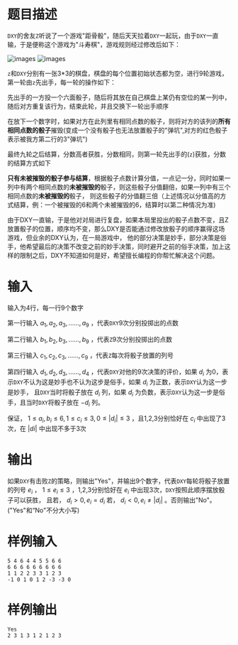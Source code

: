 # 题目描述

`DXY`的舍友`Z`听说了一个游戏"距骨骰"，随后天天拉着`DXY`一起玩，由于`DXY`一直输，于是便称这个游戏为"斗寿棋"，游戏规则经过修改后如下：

![images](https://github.com/gaucher21/Picture-Library/blob/main/Pictures%20for%20Problem%20Solving/Problem%20Solving%20I%20(5)%20B%201.png)
![images](https://github.com/gaucher21/Picture-Library/blob/main/Pictures%20for%20Problem%20Solving/Problem%20Solving%20I%20(5)%20B%202.png)

`z`和`DXY`分别有一张3*3的棋盘，棋盘的每个位置初始状态都为空，进行9轮游戏，第一轮由`z`先出手，每一轮的操作如下：


先出手的一方投一个六面骰子，随后将其放在自己棋盘上某仍有空位的某一列中，随后对方重复该行为，结束此轮，并且交换下一轮出手顺序


在放下一个数字时，如果对方在此列里有相同点数的骰子，则将对方的该列的**所有相同点数的骰子**摧毁(变成一个没有骰子也无法放置骰子的"弹坑",对方的红色骰子表示被我方第二行的3"弹坑")


最终九轮之后结算，分数高者获胜，分数相同，则第一轮先出手的(`z`)获胜，分数的结算方式如下


**只有未被摧毁的骰子参与结算**，根据骰子点数计算分值，一点记一分，同时如果一列中有两个相同点数的**未被摧毁的**骰子，则这些骰子分值翻倍，如果一列中有三个相同点数的**未被摧毁的**骰子，
则这些骰子的分值翻三倍（上述情况以分值高的方式结算，例：一个被摧毁的6和两个未被摧毁的6，结算时以第二种情况为准)


由于DXY一直输，于是他对对局进行复盘，如果本局里投出的骰子点数不变，且Z放置骰子的位置，顺序均不变，那么DXY是否能通过修改放骰子的顺序赢得这场游戏，但业余的DXY认为，在一局游戏中，
他的部分决策是妙手，部分决策是俗手，他希望最后的决策不改变之前的妙手决策，同时避开之前的俗手决策，加上这样的限制之后，DXY不知道如何是好，希望擅长编程的你帮忙解决这个问题。

# 输入

输入为4行，每一行9个数字


第一行输入 $a_1,a_2,a_3,......,a_9$ ，代表`DXY`9次分别投掷出的点数


第二行输入 $b_1,b_2,b_3,......,b_9$ ，代表`Z`9次分别投掷出的点数


第三行输入 $c_1,c_2,c_3,......,c_9$ ，代表`Z`每次将骰子放置的列号


第四行输入 $d_1,d_2,d_3,......,d_4$ ，代表`DXY`对他的9次决策的评价，如果 $d_i$ 为0，表示`DXY`不认为这是妙手也不认为这步是俗手，如果 $d_i$ 为正数，表示`DXY`认为这一步是妙手，
且`DXY`当时将骰子放在 $d_i$ 列，如果 $d_i$ 为负数，表示`DXY`认为这一步是俗手，且当时`DXY`将骰子放在 $-d_i$ 列。


保证， $1\leq a_i,b_i\leq 6,1\leq c_i\leq 3,0\leq |d_i|\leq 3$ ，且1,2,3分别恰好在 $c_i$ 中出现了3次，在 $|di|$ 中出现不多于3次

# 输出

如果`DXY`有击败`Z`的策略，则输出"Yes"，并输出9个数字，代表`DXY`每轮将骰子放置的列号 $e_i$ ， $1\leq e_i\leq 3$ ，1,2,3分别恰好在 $e_i$ 中出现3次，`DXY`按照此顺序摆放骰子可以获胜，
且若， $d_i > 0,e_i = d_i$ 若， $d_i < 0,e_i\neq |d_i|$ 。否则输出"No"。("Yes"和“No"不分大小写)


# 样例输入

```
5 4 6 4 4 5 5 6 6
6 6 6 6 6 6 6 6 6
1 1 2 2 3 3 1 2 3
-1 0 1 0 1 2 -3 -3 0
```

# 样例输出

```
Yes
2 3 1 3 1 2 1 2 3
```
